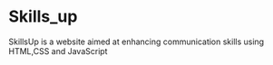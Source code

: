 # Skills_up
SkillsUp is a website aimed at enhancing communication skills using HTML,CSS and JavaScript
